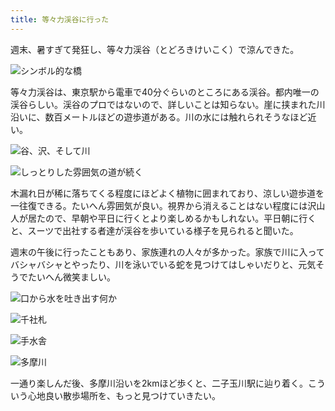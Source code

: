 ```yaml
---
title: 等々力渓谷に行った
---
```

週末、暑すぎて発狂し、等々力渓谷（とどろきけいこく）で涼んできた。

![](https://lh6.googleusercontent.com/1dahqGZEPyxjpgu6lroblJKapSdZq_GacUQEMcPcB6mc6lI7TGA1tcTasSaAjUNIV0EalJm706XGtGoKseey0EDNK9oVYH9KrtI5kAhAx0O46LNulpxBrPpBdhTuPAA936Ni0IyLSqYVP35WvmxrYtM8GIf5vJTrH3RxjaaGXmkWOLx0THaDrsxWhA "シンボル的な橋")

等々力渓谷は、東京駅から電車で40分ぐらいのところにある渓谷。都内唯一の渓谷らしい。渓谷のプロではないので、詳しいことは知らない。崖に挟まれた川沿いに、数百メートルほどの遊歩道がある。川の水には触れられそうなほど近い。

![](https://lh5.googleusercontent.com/EfbMicwGHzdXM5FF0zhDeWYyIZ53HyTjYYb3GYuoB3VW2A_Df62WlU-vHt4zzc1FI9gfla6BRSkb2B0yCCw_en3MniQ14KxTRXaMdXmlpp-QSG6TJi9-SvAGLVDRfSVU74ytbLzmIJPyImo7zYLT-U6z2f35pxJSVGUogurMl8nf0dD02nSmvPMP7g "谷、沢、そして川")

![](https://lh5.googleusercontent.com/DpbOaBUjJggHnN-dVm2kZCbcKFM6DiOJmbQPcPVVVjWhduiPA3gMbLfFMW8GYvyJA84uSUh35RNlfDrfKuZOl_kHP0wEZ0uOygeXhgyMOewKVCNNuRGwQksiLhMf7uxx_G7YsjBF78sO4iRV1CrG0YlnixpBEGaT8On-h5ehBjMCc1tFGkJd4E2ybw "しっとりした雰囲気の道が続く")

木漏れ日が稀に落ちてくる程度にほどよく植物に囲まれており、涼しい遊歩道を一往復できる。たいへん雰囲気が良い。視界から消えることはない程度には沢山人が居たので、早朝や平日に行くとより楽しめるかもしれない。平日朝に行くと、スーツで出社する者達が渓谷を歩いている様子を見られると聞いた。

週末の午後に行ったこともあり、家族連れの人々が多かった。家族で川に入ってバシャバシャとやったり、川を泳いでいる蛇を見つけてはしゃいだりと、元気そうでたいへん微笑ましい。

![](https://lh6.googleusercontent.com/mE8ApcbNvrTtA9dm7p0t83UP1LOGnRW35ZTwp0DFVtnLPBGK7fdK6Da4UPFuvWOZOKOA7e7MNXyePa98liurjRzTAW6tS6huTKbn22owzVbgxXBgWTHFVJzuo70m3VUVHR6zYiTqU3hHuHPyg4ag4UeBHWeTW6EctgC-hb30tILSt48jcO5StKN2Iw "口から水を吐き出す何か")

![](https://lh3.googleusercontent.com/y4IkurdOlrh9S8Siqpzlb_gnWDxRcFzWKrzCvUaBltwe6YFDD2MdUlKBfKJV4ZvC-jBBYYKdNszjeJ5Fhm97RUGb3_yBW6leVwgN21afs9PgjFV6I3cAkGVSgrgEA774V2xFHQJ_PtFwBcD_YfdUI3_Ex5_TheLR6tzsczNRUJAVCB2u6uXvX0jGjg "千社札")

![](https://lh3.googleusercontent.com/nmpQ-EDk7BSusB2nibETAtM-h1oNQm4QDwyVyE72e1XYqBzVNz0o7ajFUZMPYMjm7P8PL27hiZnlqGdXjLU-0UCVi03ecdZHyG4hewq2Kk4JpEqWkS8y9JUt0Z7zIdCll6zwFxJU0jZrgWAm5YAdXtr24_tbLL3nzuSWA64a8FKrwyvXht5tua3WEw "手水舎")

![](https://lh3.googleusercontent.com/-on3E2MoP2Q0shp3fWZpFwogYxDXE5LZvp_0mC5vjizhDT0JAQfOlpQwMZRbp0K-hMbwPPQ6kB9pGJaI5fnxcxgfPPe7Vx-v21nUU8RC2D8ARApCNH89Dk5l3TLzMDJj6BzVl-T6nfhqOnUQiBVy1qQq_ggHv3wP6JvgHPdIB5LHgBHcVvwzaBM0Rw "多摩川")

一通り楽しんだ後、多摩川沿いを2kmほど歩くと、二子玉川駅に辿り着く。こういう心地良い散歩場所を、もっと見つけていきたい。
